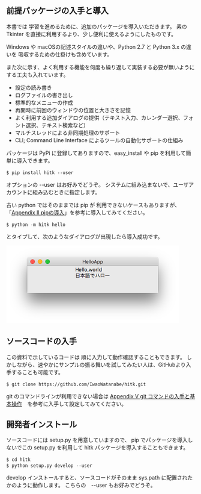 
## 前提パッケージの入手と導入

本書では 学習を進めるために、追加のパッケージを導入いただきます。
素のTkinter を直接に利用するより、少し便利に使えるようにしたものです。

Windows や macOSの記述スタイルの違いや、Python 2.7 と Python 3.x の違いを
吸収するための仕掛けも含めています。

また次に示す、よく利用する機能を何度も繰り返して実装する必要が無いようにする工夫も入れています。

- 設定の読み書き
- ログファイルの書き出し
- 標準的なメニューの作成
- 再開時に前回のウィンドウの位置と大きさを記憶
- よく利用する追加ダイアログの提供（テキスト入力、カレンダー選択、フォント選択、テキスト検索など）
- マルチスレッドによる非同期処理のサポート
- CLI; Command Line Interface  によるツールの自動化サポートの仕組み

パッケージは PyPi  に登録してありますので、easy_install や pip を利用して簡単に導入できます。

```shell script
$ pip install hitk --user
```

オプションの --user はお好みでどうぞ。
システムに組み込まないで、ユーザアカウントに組み込むときに指定します。

古い python ではそのままでは pip が 利用できないケースもありますが、
「[Appendix II pipの導入](AppendixII.md)」を参考に導入してみてください。

```shell script
$ python -m hitk hello
```

とタイプして、次のようなダイアログが出現したら導入成功です。

![HelloAppの画像](HelloApp.png)

## ソースコードの入手

この資料で示しているコードは 順に入力して動作確認することもできます。
しかしながら、速やかにサンプルの振る舞いを試してみたい人は、GitHubより入手することも可能です。

```shell script
$ git clone https://github.com/IwaoWatanabe/hitk.git
```

git のコマンドラインが利用できない場合は
[Appendix V git コマンドの入手と基本操作](AppendixV.md)　を参考に入手して設定してみてください。

## 開発者インストール

ソースコードには setup.py を用意していますので、
pip でパッケージを導入しないでこの setup.py を利用して
 hitk パッケージを導入することもできます。

```shell script
$ cd hitk
$ python setup.py develop --user
```

develop インストールすると、ソースコードがそのまま
sys.path に配置されたかのように動作します。 
こちらの　--user もお好みでどうぞ。 

